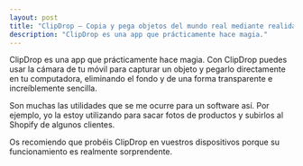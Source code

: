```yaml
---
layout: post
title: "ClipDrop — Copia y pega objetos del mundo real mediante realidad aumentada"
description: "ClipDrop es una app que prácticamente hace magia."
---
```


ClipDrop es una app que prácticamente hace magia. Con ClipDrop puedes usar la cámara de tu móvil para capturar un objeto y pegarlo directamente en tu computadora, eliminando el fondo y de una forma transparente e increíblemente sencilla.

Son muchas las utilidades que se me ocurre para un software así.
Por ejemplo, yo la estoy utilizando para sacar fotos de productos y subirlos al Shopify de algunos clientes.

Os recomiendo que probéis ClipDrop en vuestros dispositivos porque su funcionamiento es realmente sorprendente.
